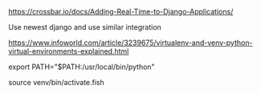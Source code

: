 https://crossbar.io/docs/Adding-Real-Time-to-Django-Applications/

Use newest django and use similar integration

https://www.infoworld.com/article/3239675/virtualenv-and-venv-python-virtual-environments-explained.html

export PATH="$PATH:/usr/local/bin/python"

source venv/bin/activate.fish
